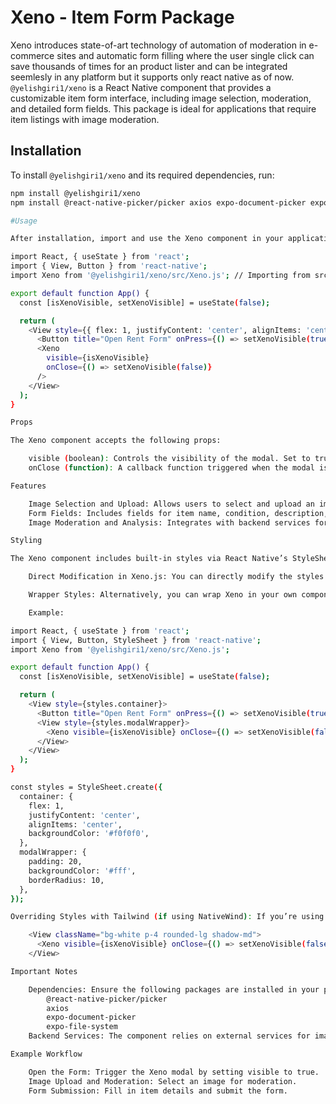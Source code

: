 # Xeno - Item Form Package

Xeno introduces state-of-art technology of automation of moderation in e-commerce sites and automatic form filling where the user single click can save thousands of times for an product lister and can be integrated seemlesly in any platform but it supports only react native as of now.
`@yelishgiri1/xeno` is a React Native component that provides a customizable item form interface, including image selection, moderation, and detailed form fields. This package is ideal for applications that require item listings with image moderation.

## Installation

To install `@yelishgiri1/xeno` and its required dependencies, run:

```bash
npm install @yelishgiri1/xeno
npm install @react-native-picker/picker axios expo-document-picker expo-file-system

#Usage

After installation, import and use the Xeno component in your application. Note: For now, you need to import it directly from the src folder.

import React, { useState } from 'react';
import { View, Button } from 'react-native';
import Xeno from '@yelishgiri1/xeno/src/Xeno.js'; // Importing from src

export default function App() {
  const [isXenoVisible, setXenoVisible] = useState(false);

  return (
    <View style={{ flex: 1, justifyContent: 'center', alignItems: 'center' }}>
      <Button title="Open Rent Form" onPress={() => setXenoVisible(true)} />
      <Xeno
        visible={isXenoVisible}
        onClose={() => setXenoVisible(false)}
      />
    </View>
  );
}

Props

The Xeno component accepts the following props:

    visible (boolean): Controls the visibility of the modal. Set to true to show and false to hide.
    onClose (function): A callback function triggered when the modal is requested to be closed. This function should change the visible prop to false to close the modal.

Features

    Image Selection and Upload: Allows users to select and upload an image, which is then moderated through backend services.
    Form Fields: Includes fields for item name, condition, description, price, and category selection.
    Image Moderation and Analysis: Integrates with backend services for image moderation and analysis, ensuring that the uploaded content meets platform guidelines.

Styling

The Xeno component includes built-in styles via React Native’s StyleSheet. Here’s a guide on how to apply and modify styles:

    Direct Modification in Xeno.js: You can directly modify the styles in the Xeno.js file to match your app’s design. Look for the StyleSheet.create section and adjust styles accordingly.

    Wrapper Styles: Alternatively, you can wrap Xeno in your own component and apply additional styles to control its appearance within your app.

    Example:

import React, { useState } from 'react';
import { View, Button, StyleSheet } from 'react-native';
import Xeno from '@yelishgiri1/xeno/src/Xeno.js';

export default function App() {
  const [isXenoVisible, setXenoVisible] = useState(false);

  return (
    <View style={styles.container}>
      <Button title="Open Rent Form" onPress={() => setXenoVisible(true)} />
      <View style={styles.modalWrapper}>
        <Xeno visible={isXenoVisible} onClose={() => setXenoVisible(false)} />
      </View>
    </View>
  );
}

const styles = StyleSheet.create({
  container: {
    flex: 1,
    justifyContent: 'center',
    alignItems: 'center',
    backgroundColor: '#f0f0f0',
  },
  modalWrapper: {
    padding: 20,
    backgroundColor: '#fff',
    borderRadius: 10,
  },
});

Overriding Styles with Tailwind (if using NativeWind): If you’re using NativeWind with Tailwind CSS, you can apply Tailwind classes to customize the component as shown below:

    <View className="bg-white p-4 rounded-lg shadow-md">
      <Xeno visible={isXenoVisible} onClose={() => setXenoVisible(false)} />
    </View>

Important Notes

    Dependencies: Ensure the following packages are installed in your project:
        @react-native-picker/picker
        axios
        expo-document-picker
        expo-file-system
    Backend Services: The component relies on external services for image moderation and analysis. Make sure these services are active and accessible.

Example Workflow

    Open the Form: Trigger the Xeno modal by setting visible to true.
    Image Upload and Moderation: Select an image for moderation.
    Form Submission: Fill in item details and submit the form.

